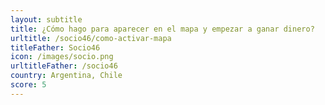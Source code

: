 ```yaml
---
layout: subtitle
title: ¿Cómo hago para aparecer en el mapa y empezar a ganar dinero?
urltitle: /socio46/como-activar-mapa
titleFather: Socio46
icon: /images/socio.png
urltitleFather: /socio46
country: Argentina, Chile
score: 5
---
```

